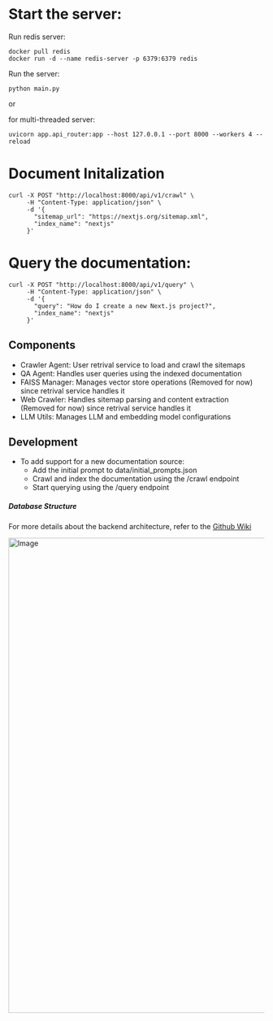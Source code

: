 # Start the server:

Run redis server:
```
docker pull redis
docker run -d --name redis-server -p 6379:6379 redis

```
Run the server:
```
python main.py
```

or 

for multi-threaded server:

```
uvicorn app.api_router:app --host 127.0.0.1 --port 8000 --workers 4 --reload
```

# Document Initalization 
```
curl -X POST "http://localhost:8000/api/v1/crawl" \
     -H "Content-Type: application/json" \
     -d '{
       "sitemap_url": "https://nextjs.org/sitemap.xml",
       "index_name": "nextjs"
     }'
```

# Query the documentation:
```
curl -X POST "http://localhost:8000/api/v1/query" \
     -H "Content-Type: application/json" \
     -d '{
       "query": "How do I create a new Next.js project?",
       "index_name": "nextjs"
     }'

```


## Components

- Crawler Agent: User retrival service to load and crawl the sitemaps
- QA Agent: Handles user queries using the indexed documentation
- FAISS Manager: Manages vector store operations (Removed for now) since retrival service handles it
- Web Crawler: Handles sitemap parsing and content extraction (Removed for now) since retrival service handles it
- LLM Utils: Manages LLM and embedding model configurations

## Development
- To add support for a new documentation source:
    - Add the initial prompt to data/initial_prompts.json
    - Crawl and index the documentation using the /crawl endpoint
    - Start querying using the /query endpoint


##### Database Structure

For more details about the backend architecture, refer to the [Github Wiki](https://github.com/maheshj01/api-docs-ai/wiki/Backend-Architecture)

<img width="935" alt="Image" src="https://github.com/user-attachments/assets/30a1e19f-902b-4ac5-8395-b1327e9d448d" />



<!-- 
cd backend-chatbot
python -m grpc_tools.protoc -I../backend/proto --python_out=./app/grpc --grpc_python_out=./app/grpc ../backend/proto/chat_service.proto -->

<!-- # Generated by the gRPC Python protocol compiler plugin. DO NOT EDIT!
"""Client and server classes corresponding to protobuf-defined services."""
import grpc

from app.grpc import chat_service_pb2 as chat__service__pb2  # Fix this import -->